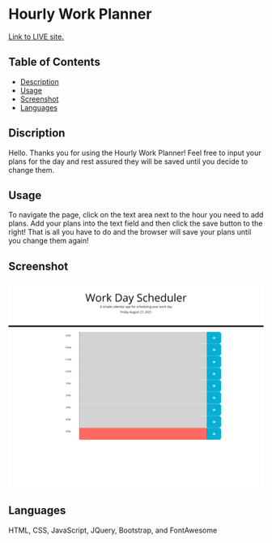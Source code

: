 # Hourly Work Planner 
 
[Link to LIVE site.](https://ashbylb.github.io/workday-scheduler/)

## Table of Contents
- [Description](#Description)
- [Usage](#Usage)
- [Screenshot](#Screenshot)
- [Languages](#Languages)

## Discription
Hello.  Thanks you for using the Hourly Work Planner! Feel free to input your plans for the day and rest assured they will be saved until you decide to change them.

## Usage 
To navigate the page, click on the text area next to the hour you need to add plans.  Add your plans into the text field and then click the save button to the right!  That is all you have to do and the browser will save your plans until you change them again!

## Screenshot
 

![me](./assets/images/scheduler.png)

## Languages
HTML, CSS, JavaScript, JQuery, Bootstrap, and FontAwesome 